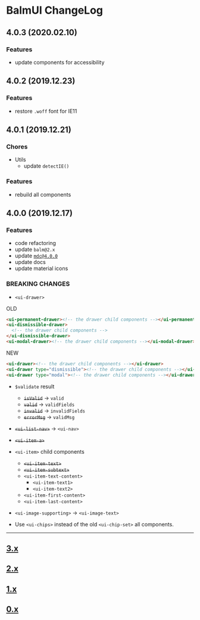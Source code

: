 # BalmUI ChangeLog

## 4.0.3 (2020.02.10)

### Features

- update components for accessibility

## 4.0.2 (2019.12.23)

### Features

- restore `.woff` font for IE11

## 4.0.1 (2019.12.21)

### Chores

- Utils
  - update `detectIE()`

### Features

- rebuild all components

## 4.0.0 (2019.12.17)

### Features

- code refactoring
- update `balm@2.x`
- update [`mdc@4.0.0`](https://github.com/material-components/material-components-web/blob/master/CHANGELOG.md#400-2019-11-02)
- update docs
- update material icons

### BREAKING CHANGES

- `<ui-drawer>`

OLD

```html
<ui-permanent-drawer><!-- the drawer child components --></ui-permanent-drawer>
<ui-dismissible-drawer>
  <!-- the drawer child components -->
</ui-dismissible-drawer>
<ui-modal-drawer><!-- the drawer child components --></ui-modal-drawer>
```

NEW

```html
<ui-drawer><!-- the drawer child components --></ui-drawer>
<ui-drawer type="dismissible"><!-- the drawer child components --></ui-drawer>
<ui-drawer type="modal"><!-- the drawer child components --></ui-drawer>
```

- `$validate` result

  - <del>`isValid`</del> -> `valid`
  - <del>`valid`</del> -> `validFields`
  - <del>`invalid`</del> -> `invalidFields`
  - <del>`errorMsg`</del> -> `validMsg`

- <del>`<ui-list-nav>`</del> -> `<ui-nav>`
- <del>`<ui-item-a>`

- `<ui-item>` child components

  - <del>`<ui-item-text>`</del>
  - <del>`<ui-item-subtext>`</del>
  - `<ui-item-text-content>`
    - `<ui-item-text1>`
    - `<ui-item-text2>`
  - `<ui-item-first-content>`
  - `<ui-item-last-content>`

- `<ui-image-supporting>` -> `<ui-image-text>`

- Use `<ui-chips>` instead of the old `<ui-chip-set>` all components.

---

## [3.x](https://github.com/balmjs/balm-ui/blob/3.x/CHANGELOG.md)

## [2.x](https://github.com/balmjs/balm-ui/blob/2.x/CHANGELOG.md)

## [1.x](https://github.com/balmjs/balm-ui/blob/1.x/CHANGELOG.md)

## [0.x](https://github.com/balmjs/balm-ui/blob/0.14.x/CHANGELOG.md)
